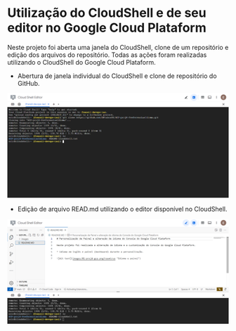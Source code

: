 # Utilização do CloudShell e de seu editor no Google Cloud Plataform

Neste projeto foi aberta uma janela do CloudShell, clone de um repositório e edição dos arquivos do repositório. Todas as ações foram realizadas utilizando o CloudShell do Google Cloud Plataform.

* Abertura de janela individual do CloudShell e clone de repositório do GitHub.

![Alt text](images/01-proj5-gcp.png?raw=true "Janela do CloudShell")

* Edição de arquivo READ.md utilizando o editor disponível no CloudShell.

![Alt text](images/02-proj5-gcp.png?raw=true "Janela do CloudShell")